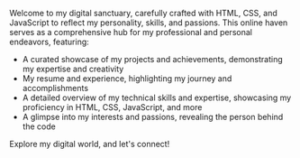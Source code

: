 Welcome to my digital sanctuary, carefully crafted with HTML, CSS, and JavaScript to reflect my personality, skills, and passions. This online haven serves as a comprehensive hub for my professional and personal endeavors, featuring:

- A curated showcase of my projects and achievements, demonstrating my expertise and creativity
- My resume and experience, highlighting my journey and accomplishments
- A detailed overview of my technical skills and expertise, showcasing my proficiency in HTML, CSS, JavaScript, and more
- A glimpse into my interests and passions, revealing the person behind the code

Explore my digital world, and let's connect!
